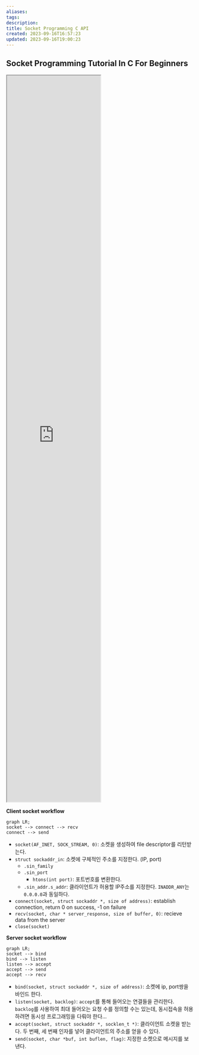 ```yaml
---
aliases: 
tags: 
description:
title: Socket Programming C API
created: 2023-09-16T16:57:23
updated: 2023-09-16T19:00:23
---
```


## Socket Programming Tutorial In C For Beginners

<iframe title="Socket Programming Tutorial In C For Beginners | Part 1 | Eduonix" src="https://www.youtube.com/embed/LtXEMwSG5-8?feature=oembed" height="113" width="200" allowfullscreen="" allow="fullscreen" style="aspect-ratio: 1.76991 / 1; width: 50%; height: 50%;"></iframe>

**Client socket workflow**

```mermaid
graph LR;
socket --> connect --> recv
connect --> send
```

- `socket(AF_INET, SOCK_STREAM, 0)`: 소켓을 생성하여 file descriptor를 리턴받는다.
- `struct sockaddr_in`: 소켓에 구체적인 주소를 지정한다. (IP, port)
	- `.sin_family`
	- `.sin_port`
		- `htons(int port)`: 포트번호를 변환한다.
	- `.sin_addr.s_addr`: 클라이언트가 허용할 IP주소를 지정한다. `INADDR_ANY`는 `0.0.0.0`과 동일하다.
- `connect(socket, struct sockaddr *, size of address)`: establish connection, return 0 on success, -1 on failure
- `recv(socket, char * server_response, size of buffer, 0)`: recieve data from the server
- `close(socket)`

**Server socket workflow**

```mermaid
graph LR;
socket --> bind
bind --> listen
listen --> accept
accept --> send
accept --> recv
```

- `bind(socket, struct sockaddr *, size of address)`:  소켓에 ip, port쌍을 바인드 한다.
- `listen(socket, backlog)`: `accept`를 통해 들어오는 연결들을 관리한다. `backlog`를 사용하여 최대 들어오는 요청 수를 정의할 수는 있는데, 동시접속을 허용하려면 동시성 프로그래밍을 다뤄야 한다...
- `accept(socket, struct sockaddr *, socklen_t *)`: 클라이언트 소켓을 받는다. 두 번째, 세 번째 인자를 넣어 클라이언트의 주소를 얻을 수 있다.
- `send(socket, char *buf, int buflen, flag)`: 지정한 소켓으로 메시지를 보낸다.
